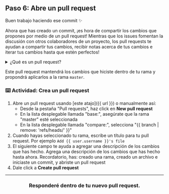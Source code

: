 ## Paso 6: Abre un pull request

Buen trabajo haciendo ese commit :sparkles:

Ahora que has creado un commit, ¡es hora de compartir los cambios que propones por medio de un pull request! Mientras que los issues fomentan la discusión con otros colaboradores de un proyecto, los pull requests te ayudan a compartir tus cambios, recibir notas acerca de tus cambios e iterar tus cambios hasta que estén perfectos!

<details><summary>¿Qué es un pull request?</summary>

## Pull requests

Pensemos de nuevo en el flujo de GitHub. Has creado una rama, agregaste un archivo, y hiciste un commit del archivo a tu rama. Ahora es hora de colaborar en tu archivo con otros estudiantes que toman esta clase. Esta colaboración sucede dentro de un pull request. Ve este video para aprender más:

:tv: [Video: Introducción a pull requests](https://youtu.be/kJr-PIfLDl4)
<hr>
</details>

Este pull request mantendrá los cambios que hiciste dentro de tu rama y propondrá aplicarlos a la rama `master`.

### :keyboard: Actividad: Crea un pull request

1. Abre un pull request usando [este atajo]({{ url }}) o manualmente así:
    - Desde la pestaña "Pull requests", haz click en **New pull request**
    - En la lista desplegable llamada "base:", asegúrate que la rama "master" esté seleccionada
    - En la lista desplegable llamada "compare:", selecciona "{{ branch | remove: 'refs/heads/' }}"
1. Cuando hayas seleccionado tu rama, escribe un título para tu pull request. Por ejemplo `Add {{ user.username }}'s file`
1. El siguiente campo te ayuda a agregar una descripción de los cambios que has hecho. Agrega una descripción de los cambios que has hecho hasta ahora. Recordatorio, has: creado una rama, creado un archivo e iniciaste un commit, y abriste un pull request
1. Dale click a **Create pull request**

<hr>
<h3 align="center">Responderé dentro de tu nuevo pull request.</h3>
